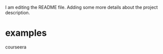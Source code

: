 I am editing the README file. Adding some more details about the project description.
# examples
courseera 
